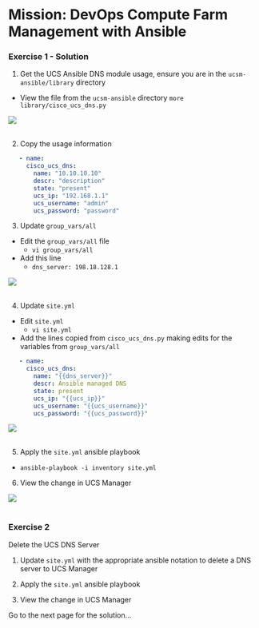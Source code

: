# Mission: DevOps Compute Farm Management with Ansible

### Exercise 1 - Solution

1. Get the UCS Ansible DNS module usage, ensure you are in the `ucsm-ansible/library` directory

  - View the file from the `ucsm-ansible` directory
    `more library/cisco_ucs_dns.py`

  ![](/posts/files/dne-dcip-intermediate-programming-cisco-compute-ucs-ansible-mission-v01/assets/images/image-01.jpg)<br/><br/>

  <!--![](assets/images/image-01.jpg)<br/><br/>-->

2. Copy the usage information

  ```yaml
     - name:
       cisco_ucs_dns:
         name: "10.10.10.10"
         descr: "description"
         state: "present"
         ucs_ip: "192.168.1.1"
         ucs_username: "admin"
         ucs_password: "password"
  ```

3. Update `group_vars/all`

  - Edit the `group_vars/all` file
    - `vi group_vars/all`
  - Add this line
    - `dns_server: 198.18.128.1`

  ![](/posts/files/dne-dcip-intermediate-programming-cisco-compute-ucs-ansible-mission-v01/assets/images/image-02.jpg)<br/><br/>

  <!--![](assets/images/image-02.jpg)<br/><br/>-->

4. Update `site.yml`

  - Edit `site.yml`
    - `vi site.yml`
  - Add the lines copied from `cisco_ucs_dns.py` making edits for the variables from `group_vars/all`

  ```yaml
     - name:
       cisco_ucs_dns:
         name: "{{dns_server}}"
         descr: Ansible managed DNS
         state: present
         ucs_ip: "{{ucs_ip}}"
         ucs_username: "{{ucs_username}}"
         ucs_password: "{{ucs_password}}"
  ```

  ![](/posts/files/dne-dcip-intermediate-programming-cisco-compute-ucs-ansible-mission-v01/assets/images/image-03.jpg)<br/><br/>

  <!--![](assets/images/image-03.jpg)<br/><br/>-->

5. Apply the `site.yml` ansible playbook

  - `ansible-playbook -i inventory site.yml`

6. View the change in UCS Manager

  ![](/posts/files/dne-dcip-intermediate-programming-cisco-compute-ucs-ansible-mission-v01/assets/images/image-04.jpg)<br/><br/>

  <!--![](assets/images/image-04.jpg)<br/><br/>-->

### Exercise 2

Delete the UCS DNS Server

1. Update `site.yml` with the appropriate ansible notation to delete a DNS server to UCS Manager

2. Apply the `site.yml` ansible playbook

3. View the change in UCS Manager

Go to the next page for the solution...
